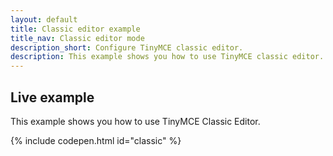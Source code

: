 ```yaml
---
layout: default
title: Classic editor example
title_nav: Classic editor mode
description_short: Configure TinyMCE classic editor.
description: This example shows you how to use TinyMCE classic editor.
---
```


## Live example

This example shows you how to use TinyMCE Classic Editor.

{% include codepen.html id="classic" %}
